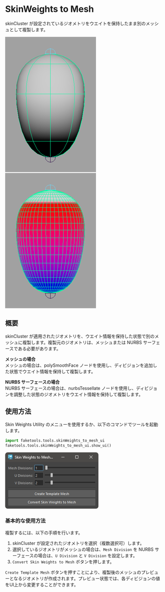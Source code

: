 # SkinWeights to Mesh

skinCluster が設定されているジオメトリをウエイトを保持したまま別のメッシュとして複製します。

![image002](images/skinWeights_to_mesh/image002.png)![image003](images/skinWeights_to_mesh/image003.png)

## 概要

skinCluster が適用されたジオメトリを、ウエイト情報を保持した状態で別のメッシュに複製します。複製元のジオメトリは、メッシュまたは NURBS サーフェースである必要があります。

**メッシュの場合**  
メッシュの場合は、polySmoothFace ノードを使用し、ディビジョンを追加した状態でウエイト情報を保持して複製します。

**NURBS サーフェースの場合**  
NURBS サーフェースの場合は、nurbsTessellate ノードを使用し、ディビジョンを調整した状態のジオメトリをウエイト情報を保持して複製します。

## 使用方法

Skin Weights Utility のメニューを使用するか、以下のコマンドでツールを起動します。

```python
import faketools.tools.skinWeights_to_mesh_ui
faketools.tools.skinWeights_to_mesh_ui.show_ui()
```

![image001](images/skinWeights_to_mesh/image001.png)

### 基本的な使用方法

複製するには、以下の手順を行います。

1. skinCluster が設定されたジオメトリを選択（複数選択可）します。
2. 選択しているジオメトリがメッシュの場合は、`Mesh Division` を NURBS サーフェースの場合は、`U Division` と `V Division` を設定します。
3. `Convert Skin Weights to Mesh` ボタンを押します。

`Create Template Mesh` ボタンを押すことにより、複製後のメッシュのプレビューとなるジオメトリが作成されます。プレビュー状態では、各ディビジョンの値をUI上から変更することができます。